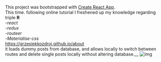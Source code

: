 This project was bootstrapped with [Create React App](https://github.com/facebook/create-react-app). <br />
This time. following online tutorial I freshened up my knowledge regarding triple **R** <br />
-*react* <br />
-*redux* <br />
-*routeer* <br />
-*Materialise-css* <br />
https://grzesiekkozdroj.github.io/about <br />
it loads dummy posts from database, and allows locally to switch between routes and delete single posts locally without altering database.__
![img](https://raw.githubusercontent.com/GrzesiekKozdroj/reactRefresherSt/master/Screenshot.png)
